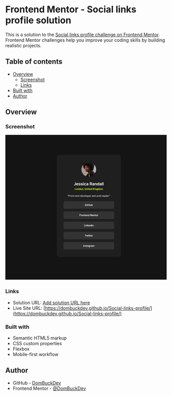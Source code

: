 # Frontend Mentor - Social links profile solution

This is a solution to the [Social links profile challenge on Frontend Mentor](https://www.frontendmentor.io/challenges/social-links-profile-UG32l9m6dQ). Frontend Mentor challenges help you improve your coding skills by building realistic projects.

## Table of contents

- [Overview](#overview)
  - [Screenshot](#screenshot)
  - [Links](#links)
- [Built with](#built-with)
- [Author](#author)

## Overview

### Screenshot

![](./finishedproduct.png)

### Links

- Solution URL: [Add solution URL here](https://your-solution-url.com)
- Live Site URL: [https://dombuckdev.github.io/Social-links-profile/](https://dombuckdev.github.io/Social-links-profile/)

### Built with

- Semantic HTML5 markup
- CSS custom properties
- Flexbox
- Mobile-first workflow

## Author

- GitHub - [DomBuckDev](https://github.com/DomBuckDev)
- Frontend Mentor - [@DomBuckDev](https://www.frontendmentor.io/profile/DomBuckDev)
